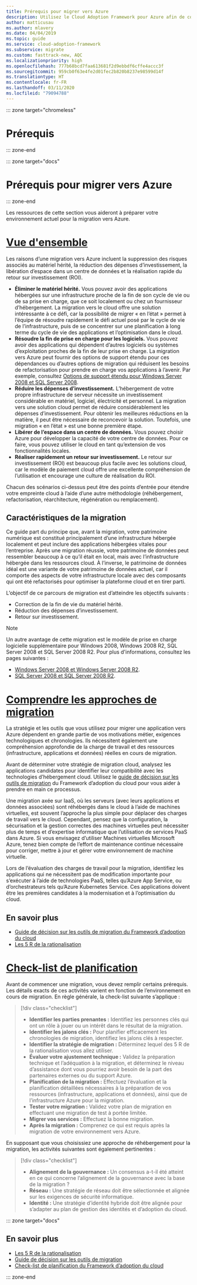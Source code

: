 ```yaml
---
title: Prérequis pour migrer vers Azure
description: Utilisez le Cloud Adoption Framework pour Azure afin de comprendre comment vous préparer à la migration Azure et quels sont les prérequis nécessaires à la réussite d’un projet de migration.
author: matticusau
ms.author: mlavery
ms.date: 04/04/2019
ms.topic: guide
ms.service: cloud-adoption-framework
ms.subservice: migrate
ms.custom: fasttrack-new, AQC
ms.localizationpriority: high
ms.openlocfilehash: 777b68bcd7faa613681f2d9ebbdf6cffe4accc3f
ms.sourcegitcommit: 959cb0f63e4fe2d01fec2b820b8237e98599d14f
ms.translationtype: HT
ms.contentlocale: fr-FR
ms.lasthandoff: 03/11/2020
ms.locfileid: "79094788"
---
```

::: zone target="chromeless"

# <a name="prerequisites"></a>Prérequis

::: zone-end

::: zone target="docs"

# <a name="prerequisites-for-migrating-to-azure"></a>Prérequis pour migrer vers Azure

::: zone-end

Les ressources de cette section vous aideront à préparer votre environnement actuel pour la migration vers Azure.

# <a name="overview"></a>[Vue d'ensemble](#tab/Overview)

Les raisons d’une migration vers Azure incluent la suppression des risques associés au matériel hérité, la réduction des dépenses d’investissement, la libération d’espace dans un centre de données et la réalisation rapide du retour sur investissement (ROI).

- **Éliminer le matériel hérité.** Vous pouvez avoir des applications hébergées sur une infrastructure proche de la fin de son cycle de vie ou de sa prise en charge, que ce soit localement ou chez un fournisseur d’hébergement. La migration vers le cloud offre une solution intéressante à ce défi, car la possibilité de migrer « en l’état » permet à l’équipe de résoudre rapidement le défi actuel posé par le cycle de vie de l’infrastructure, puis de se concentrer sur une planification à long terme du cycle de vie des applications et l’optimisation dans le cloud.
- **Résoudre la fin de prise en charge pour les logiciels.** Vous pouvez avoir des applications qui dépendent d’autres logiciels ou systèmes d’exploitation proches de la fin de leur prise en charge. La migration vers Azure peut fournir des options de support étendu pour ces dépendances ou d’autres options de migration qui réduisent les besoins de refactorisation pour prendre en charge vos applications à l’avenir. Par exemple, consultez [Options de support étendu pour Windows Server 2008 et SQL Server 2008](https://azure.microsoft.com/blog/announcing-new-options-for-sql-server-2008-and-windows-server-2008-end-of-support).
- **Réduire les dépenses d’investissement.** L’hébergement de votre propre infrastructure de serveur nécessite un investissement considérable en matériel, logiciel, électricité et personnel. La migration vers une solution cloud permet de réduire considérablement les dépenses d’investissement. Pour obtenir les meilleures réductions en la matière, il peut être nécessaire de reconcevoir la solution. Toutefois, une migration « en l’état » est une bonne première étape.
- **Libérer de l’espace dans un centre de données.** Vous pouvez choisir Azure pour développer la capacité de votre centre de données. Pour ce faire, vous pouvez utiliser le cloud en tant qu’extension de vos fonctionnalités locales.
- **Réaliser rapidement un retour sur investissement.** Le retour sur investissement (ROI) est beaucoup plus facile avec les solutions cloud, car le modèle de paiement cloud offre une excellente compréhension de l’utilisation et encourage une culture de réalisation du ROI.

Chacun des scénarios ci-dessus peut être des points d’entrée pour étendre votre empreinte cloud à l’aide d’une autre méthodologie (réhébergement, refactorisation, réarchitecture, régénération ou remplacement).

## <a name="migration-characteristics"></a>Caractéristiques de la migration

Ce guide part du principe que, avant la migration, votre patrimoine numérique est constitué principalement d’une infrastructure hébergée localement et peut inclure des applications hébergées vitales pour l’entreprise. Après une migration réussie, votre patrimoine de données peut ressembler beaucoup à ce qu’il était en local, mais avec l’infrastructure hébergée dans les ressources cloud. À l’inverse, le patrimoine de données idéal est une variante de votre patrimoine de données actuel, car il comporte des aspects de votre infrastructure locale avec des composants qui ont été refactorisés pour optimiser la plateforme cloud et en tirer parti.

L’objectif de ce parcours de migration est d’atteindre les objectifs suivants :

- Correction de la fin de vie du matériel hérité.
- Réduction des dépenses d’investissement.
- Retour sur investissement.

> [!NOTE]
> Un autre avantage de cette migration est le modèle de prise en charge logicielle supplémentaire pour Windows 2008, Windows 2008 R2, SQL Server 2008 et SQL Server 2008 R2. Pour plus d'informations, consultez les pages suivantes :
>
> - [Windows Server 2008 et Windows Server 2008 R2](https://www.microsoft.com/cloud-platform/windows-server-2008).
> - [SQL Server 2008 et SQL Server 2008 R2](https://www.microsoft.com/sql-server/sql-server-2008).

# <a name="understand-migration-approaches"></a>[Comprendre les approches de migration](#tab/Approach)

La stratégie et les outils que vous utilisez pour migrer une application vers Azure dépendent en grande partie de vos motivations métier, exigences technologiques et chronologies. Ils nécessitent également une compréhension approfondie de la charge de travail et des ressources (infrastructure, applications et données) réelles en cours de migration.

Avant de déterminer votre stratégie de migration cloud, analysez les applications candidates pour identifier leur compatibilité avec les technologies d’hébergement cloud. Utilisez le [guide de décision sur les outils de migration](../../decision-guides/migrate-decision-guide/index.md) du Framework d’adoption du cloud pour vous aider à prendre en main ce processus.

Une migration axée sur IaaS, où les serveurs (avec leurs applications et données associées) sont réhébergés dans le cloud à l’aide de machines virtuelles, est souvent l’approche la plus simple pour déplacer des charges de travail vers le cloud. Cependant, pensez que la configuration, la sécurisation et la gestion correctes des machines virtuelles peut nécessiter plus de temps et d’expertise informatique que l’utilisation de services PaaS dans Azure. Si vous envisagez d’utiliser Machines virtuelles Microsoft Azure, tenez bien compte de l’effort de maintenance continue nécessaire pour corriger, mettre à jour et gérer votre environnement de machine virtuelle.

Lors de l’évaluation des charges de travail pour la migration, identifiez les applications qui ne nécessitent pas de modification importante pour s’exécuter à l’aide de technologies PaaS, telles qu’Azure App Service, ou d’orchestrateurs tels qu’Azure Kubernetes Service. Ces applications doivent être les premières candidates à la modernisation et à l’optimisation du cloud.

## <a name="learn-more"></a>En savoir plus

- [Guide de décision sur les outils de migration du Framework d’adoption du cloud](../../decision-guides/migrate-decision-guide/index.md)
- [Les 5 R de la rationalisation](../../digital-estate/5-rs-of-rationalization.md)

# <a name="planning-checklist"></a>[Check-list de planification](#tab/Checklist)

Avant de commencer une migration, vous devez remplir certains prérequis. Les détails exacts de ces activités varient en fonction de l’environnement en cours de migration. En règle générale, la check-list suivante s’applique :

> [!div class="checklist"]
>
> - **Identifier les parties prenantes :** Identifiez les personnes clés qui ont un rôle à jouer ou un intérêt dans le résultat de la migration.
> - **Identifier les jalons clés :** Pour planifier efficacement les chronologies de migration, identifiez les jalons clés à respecter.
> - **Identifier la stratégie de migration :** Déterminez lequel des 5 R de la rationalisation vous allez utiliser.
> - **Évaluer votre ajustement technique :** Validez la préparation technique et l’adéquation à la migration, et déterminez le niveau d’assistance dont vous pourriez avoir besoin de la part des partenaires externes ou du support Azure.
> - **Planification de la migration :** Effectuez l’évaluation et la planification détaillées nécessaires à la préparation de vos ressources (infrastructure, applications et données), ainsi que de l’infrastructure Azure pour la migration.
> - **Tester votre migration :** Validez votre plan de migration en effectuant une migration de test à portée limitée.
> - **Migrer vos services :** Effectuez la bonne migration.
> - **Après la migration :** Comprenez ce qui est requis après la migration de votre environnement vers Azure.

En supposant que vous choisissiez une approche de réhébergement pour la migration, les activités suivantes sont également pertinentes :

> [!div class="checklist"]
>
> - **Alignement de la gouvernance :** Un consensus a-t-il été atteint en ce qui concerne l’alignement de la gouvernance avec la base de la migration ?
> - **Réseau :** Une stratégie de réseau doit être sélectionnée et alignée sur les exigences de sécurité informatique.
> - **Identité :** Une stratégie d’identité hybride doit être alignée pour s’adapter au plan de gestion des identités et d’adoption du cloud.

::: zone target="docs"

<!-- markdownlint-disable MD024 -->

## <a name="learn-more"></a>En savoir plus

- [Les 5 R de la rationalisation](../../digital-estate/5-rs-of-rationalization.md)
- [Guide de décision sur les outils de migration](../../decision-guides/migrate-decision-guide/index.md)
- [Check-list de planification du Framework d’adoption du cloud](../migration-considerations/prerequisites/planning-checklist.md)

::: zone-end
